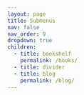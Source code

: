 ```yaml
---
layout: page
title: Submenus
nav: false
nav_order: 9
dropdown: true
children:
  - title: bookshelf
    permalink: /books/
  - title: divider
  - title: blog
    permalink: /blog/
---
```

